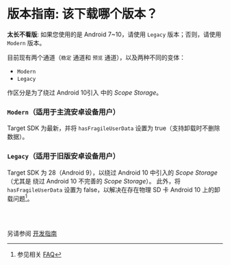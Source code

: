 # **版本指南**: 该下载哪个版本？

**太长不看版**: 如果您使用的是 Android 7~10，请使用 `Legacy` 版本；否则，请使用 `Modern` 版本。

目前现有两个通道（`稳定` 通道和 `预览` 通道），以及两种不同的变体：

- `Modern`
- `Legacy`

作区分是为了绕过 Android 10引入 中的 _Scope Storage_。

### `Modern`（适用于主流安卓设备用户）

Target SDK 为最新，并将 `hasFragileUserData` 设置为 true（支持卸载时不删除数据）。

### `Legacy`（适用于旧版安卓设备用户）

Target SDK 为 28（Android 9），以绕过 Android 10 中引入的 _Scope Storage_（尤其是 绕过 Android 10 不完善的 _Scope Storage_）。
此外，将 `hasFragileUserData` 设置为 false，以解决在存在物理 SD 卡 Android 10 上的卸载问题[^ud]。

[^ud]: 参见相关 [FAQ](./FAQ.md#problems-with-uninstalling)

<br/>
<br/>

另请参阅 [开发指南](./Developer_Guide.md#build-variants)